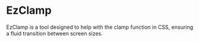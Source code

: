 # EzClamp
EzClamp is a tool designed to help with the clamp function in CSS, ensuring a fluid transition between screen sizes.
